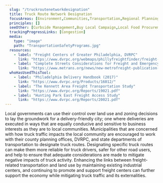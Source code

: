 ```yaml
---
  slug: "/truckroutenetworkdesignation"
  title: Truck Route Network Designation 
  focusAreas: [Environment,Communities,Transportation,Regional Planning]
  principles: []
  seeOther: [Curbside Management,Buy Local Campaign,Local Food Procurement Policy Preference]
  trackingProgressLinks: [Congestion]
  media: 
    type: "image"
    path: "TransportationSafetyPrograms.jpg"
  resources: 
    - label: "Freight Centers of Greater Philadelphia, DVRPC"
      link: "https://www.dvrpc.org/webmaps/phillyfreightfinder/freight-center-story.html"
    - label: "Complete Streets Considerations for Freight and Emergency Vehicle Operations"
      link: "https://www.metrans.org/news/new-metrofreight-publication-a-guidebook-for-considering-freight-in-complete-street-design-"  
  whoHasUsedThisTool: 
    - label: "Philadelphia Delivery Handbook (2017)"
      link: "https://www.dvrpc.org/Products/16012/"
    - label: "The Kennett Area Freight Transportation Study"
      link: "https://www.dvrpc.org/Reports/19021.pdf"
    - label: "Hunting Park East Freight Access Study"
      link: "https://www.dvrpc.org/Reports/20021.pdf"
---
```


Local governments can use their control over land use and zoning decisions to lay the groundwork for a delivery-friendly city; one where deliveries are executed in ways that are equally conducive and sensitive to business interests as they are to local communities. Municipalities that are concerned with how truck traffic impacts the local community are encouraged to work with their county planning offices, DVRPC, and state departments of transportation to designate truck routes. Designating specific truck routes can make them more reliable for truck drivers, safer for other road users, and help to ensure that adequate considerations are made to mitigate negative impacts of truck activity. Enhancing the links between freight-related transportation and land use by maintaining existing industrial centers, and continuing to promote and support freight centers can further support the economy while mitigating truck traffic and its externalities.
